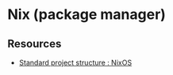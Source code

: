 # Nix (package manager)



## Resources

-   [Standard project structure : NixOS](https://www.reddit.com/r/NixOS/comments/8tkllx/standard_project_structure/)
